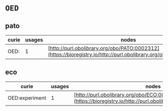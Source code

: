 # `OED`

## pato

| curie   |   usages | nodes                                                                                                             |
|---------|----------|-------------------------------------------------------------------------------------------------------------------|
| OED:    |        1 | [http://purl.obolibrary.org/obo/PATO:0002312](https://bioregistry.io/http://purl.obolibrary.org/obo/PATO:0002312) |
## eco

| curie          |   usages | nodes                                                                                                           |
|----------------|----------|-----------------------------------------------------------------------------------------------------------------|
| OED:experiment |        1 | [http://purl.obolibrary.org/obo/ECO:0000006](https://bioregistry.io/http://purl.obolibrary.org/obo/ECO:0000006) |

